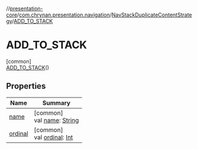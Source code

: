 //[presentation-core](../../../../index.md)/[com.chrynan.presentation.navigation](../../index.md)/[NavStackDuplicateContentStrategy](../index.md)/[ADD_TO_STACK](index.md)

# ADD_TO_STACK

[common]\
[ADD_TO_STACK](index.md)()

## Properties

| Name | Summary |
|---|---|
| [name](../-c-l-e-a-r_-s-t-a-c-k/index.md#-372974862%2FProperties%2F763055642) | [common]<br>val [name](../-c-l-e-a-r_-s-t-a-c-k/index.md#-372974862%2FProperties%2F763055642): [String](https://kotlinlang.org/api/latest/jvm/stdlib/kotlin/-string/index.html) |
| [ordinal](../-c-l-e-a-r_-s-t-a-c-k/index.md#-739389684%2FProperties%2F763055642) | [common]<br>val [ordinal](../-c-l-e-a-r_-s-t-a-c-k/index.md#-739389684%2FProperties%2F763055642): [Int](https://kotlinlang.org/api/latest/jvm/stdlib/kotlin/-int/index.html) |
